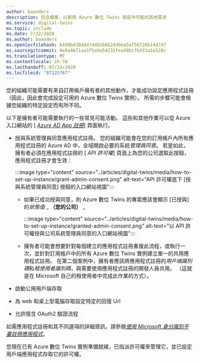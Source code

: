 ```yaml
---
author: baanders
description: 包含檔案，以取得 Azure 數位 Twins 設定中可能的其他需求
ms.service: digital-twins
ms.topic: include
ms.date: 7/22/2020
ms.author: baanders
ms.openlocfilehash: b490b4304dd74d8266b24d0ea5af58726b14d747
ms.sourcegitcommit: 0e8a4671aa3f5a9a54231fea48bcfb432a1e528c
ms.translationtype: MT
ms.contentlocale: zh-TW
ms.lasthandoff: 07/24/2020
ms.locfileid: "87125767"
---
```

您的組織可能需要有來自訂用帳戶擁有者的其他動作，才能成功設定應用程式註冊（因此，因此會完成設定可用的 Azure 數位 Twins 實例）。 所需的步驟可能會根據您組織的特定設定而有所不同。

以下是擁有者可能需要執行的一些常見可能活動。 這些和其他作業可以從 Azure 入口網站的 [ [*Azure AD App 註冊*](https://portal.azure.com/#blade/Microsoft_AAD_IAM/ActiveDirectoryMenuBlade/RegisteredApps)] 頁面執行。
* 授與系統管理員同意應用程式註冊。 您的組織可能會在您的訂用帳戶內所有應用程式註冊的 Azure AD 中，全域開啟必要的系統*管理員同意*。 若是如此，擁有者必須在應用程式註冊的 [ *API 許可權*] 頁面上為您的公司選取此按鈕，應用程式註冊才會生效：

    :::image type="content" source="../articles/digital-twins/media/how-to-set-up-instance/grant-admin-consent.png" alt-text="API 許可權底下 [授與系統管理員同意] 按鈕的入口網站視圖":::
  - 如果已成功授與同意，則 Azure 數位 Twins 的專案應該會顯示 [已授與] 的*狀態值* _ **（您的公司）** _
   
    :::image type="content" source="../articles/digital-twins/media/how-to-set-up-instance/granted-admin-consent.png" alt-text="以 API 許可權授與公司系統管理員同意的入口網站視圖":::
  - 擁有者可能會想要針對每個建立的應用程式註冊重複此流程，或執行一次，並針對訂用帳戶中的所有 Azure 數位 Twins 實例建立單一的共用應用程式註冊。 在第二個案例中，擁有者應該將應用程式註冊的*用戶端識別碼*和*租使用者識別碼*，與需要使用應用程式註冊的開發人員共用。 （這就是在 Microsoft 自己的租使用者中完成此作業的方式）。
* 啟動公用用戶端存取
* 為 web 和桌上型電腦存取設定特定的回復 Url
* 允許隱含 OAuth2 驗證流程

如需應用程式註冊和其不同選項的詳細資訊，請參閱[*使用 Microsoft 身分識別平臺註冊應用程式*](https://docs.microsoft.com/graph/auth-register-app-v2)。

您現在已有 Azure 數位 Twins 實例準備就緒，已指派許可權來管理它，並已設定用戶端應用程式存取它的許可權。